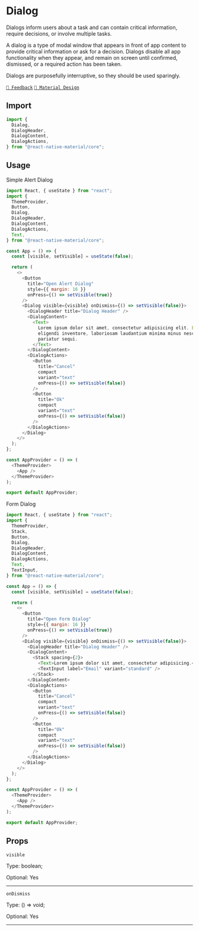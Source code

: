 # Dialog

Dialogs inform users about a task and can contain critical information, require decisions, or involve multiple tasks.

A dialog is a type of modal window that appears in front of app content to provide critical information or ask for a
decision. Dialogs disable all app functionality when they appear, and remain on screen until confirmed, dismissed, or a
required action has been taken.

Dialogs are purposefully interruptive, so they should be used sparingly.

[`💬 Feedback`](https://github.com/yamankatby/react-native-material/labels/component%3A%20Dialog)
[`🎨 Material Design`](https://material.io/components/dialogs)

## Import

```js
import {
  Dialog,
  DialogHeader,
  DialogContent,
  DialogActions,
} from "@react-native-material/core";
```

## Usage

Simple Alert Dialog

```js with-preview
import React, { useState } from "react";
import {
  ThemeProvider,
  Button,
  Dialog,
  DialogHeader,
  DialogContent,
  DialogActions,
  Text,
} from "@react-native-material/core";

const App = () => {
  const [visible, setVisible] = useState(false);

  return (
    <>
      <Button
        title="Open Alert Dialog"
        style={{ margin: 16 }}
        onPress={() => setVisible(true)}
      />
      <Dialog visible={visible} onDismiss={() => setVisible(false)}>
        <DialogHeader title="Dialog Header" />
        <DialogContent>
          <Text>
            Lorem ipsum dolor sit amet, consectetur adipisicing elit. Earum
            eligendi inventore, laboriosam laudantium minima minus nesciunt
            pariatur sequi.
          </Text>
        </DialogContent>
        <DialogActions>
          <Button
            title="Cancel"
            compact
            variant="text"
            onPress={() => setVisible(false)}
          />
          <Button
            title="Ok"
            compact
            variant="text"
            onPress={() => setVisible(false)}
          />
        </DialogActions>
      </Dialog>
    </>
  );
};

const AppProvider = () => (
  <ThemeProvider>
    <App />
  </ThemeProvider>
);

export default AppProvider;
```

Form Dialog

```js with-preview
import React, { useState } from "react";
import {
  ThemeProvider,
  Stack,
  Button,
  Dialog,
  DialogHeader,
  DialogContent,
  DialogActions,
  Text,
  TextInput,
} from "@react-native-material/core";

const App = () => {
  const [visible, setVisible] = useState(false);

  return (
    <>
      <Button
        title="Open Form Dialog"
        style={{ margin: 16 }}
        onPress={() => setVisible(true)}
      />
      <Dialog visible={visible} onDismiss={() => setVisible(false)}>
        <DialogHeader title="Dialog Header" />
        <DialogContent>
          <Stack spacing={2}>
            <Text>Lorem ipsum dolor sit amet, consectetur adipisicing.</Text>
            <TextInput label="Email" variant="standard" />
          </Stack>
        </DialogContent>
        <DialogActions>
          <Button
            title="Cancel"
            compact
            variant="text"
            onPress={() => setVisible(false)}
          />
          <Button
            title="Ok"
            compact
            variant="text"
            onPress={() => setVisible(false)}
          />
        </DialogActions>
      </Dialog>
    </>
  );
};

const AppProvider = () => (
  <ThemeProvider>
    <App />
  </ThemeProvider>
);

export default AppProvider;
```

## Props

`visible`

Type: boolean;

Optional: Yes

---

`onDismiss`

Type: () =\> void;

Optional: Yes

---
